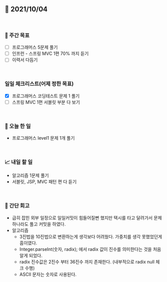 ## 📅 2021/10/04

<br/>

### 🏹 주간 목표

- [ ] 프로그래머스 5문제 풀기
- [ ] 인프런 - 스프링 MVC 1편 70% 까지 듣기
- [ ] 이력서 다듬기

<br/>

### 일일 체크리스트(어제 정한 목표)

- [x] 프로그래머스 코딩테스트 문제 1 풀기
- [ ] 스프링 MVC 1편 서블릿 부분 다 보기

<br/>

### 💯 오늘 한 일

- 프로그래머스 level1 문제 1개 풀기

<br/>

### 📈 내일 할 일

- 알고리즘 1문제 풀기
- 서블릿, JSP, MVC 패턴 편 다 듣기

<br/>

### 🧐 간단 회고

- 급히 잡힌 외부 일정으로 일일커밋이 힘들어질뻔 했지만 택시를 타고 달려가서 문제 하나라도 풀고  커밋을 하였다.
- 알고리즘
    - 3진법을 10진법으로 변환하는게 생각보다 어려웠다. 가중치를 생각 못했었던게 흠이였다.
    - Integer.parseInt(숫자, radix); 에서 radix 값이 진수를 의미한다는 것을 처음 알게 되었다.
    - radix 진수값은 2진수 부터 36진수 까지 존재한다. (내부적으로 radix null 체크 수행)
    - ASCII 문자는 숫자로 사용된다.

